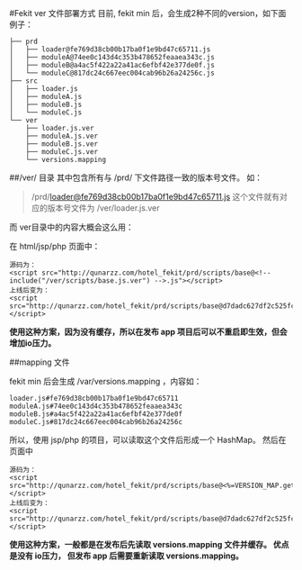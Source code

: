 #Fekit ver 文件部署方式
目前, fekit min 后，会生成2种不同的version，如下面例子：

	├── prd
	│   ├── loader@fe769d38cb00b17ba0f1e9bd47c65711.js
	│   ├── moduleA@74ee0c143d4c353b478652feaaea343c.js
	│   ├── moduleB@a4ac5f422a22a41ac6efbf42e377de0f.js
	│   └── moduleC@817dc24c667eec004cab96b26a24256c.js
	├── src
	│   ├── loader.js
	│   ├── moduleA.js
	│   ├── moduleB.js
	│   └── moduleC.js
	└── ver
	    ├── loader.js.ver
	    ├── moduleA.js.ver
	    ├── moduleB.js.ver
	    ├── moduleC.js.ver
	    └── versions.mapping

##/ver/ 目录
其中包含所有与 /prd/ 下文件路径一致的版本号文件。 如：

>/prd/loader@fe769d38cb00b17ba0f1e9bd47c65711.js 这个文件就有对应的版本号文件为 /ver/loader.js.ver

而 ver目录中的内容大概会这么用：

在 html/jsp/php 页面中：

	源码为：
	<script src="http://qunarzz.com/hotel_fekit/prd/scripts/base@<!-- include("/ver/scripts/base.js.ver") -->.js"></script>
	上线后变为：
	<script src="http://qunarzz.com/hotel_fekit/prd/scripts/base@d7dadc627df2c525fc695a60bcba9f18.js"></script>

**使用这种方案，因为没有缓存，所以在发布 app 项目后可以不重启即生效，但会增加io压力。**

##mapping 文件

fekit min 后会生成 /var/versions.mapping ，内容如：

	loader.js#fe769d38cb00b17ba0f1e9bd47c65711
	moduleA.js#74ee0c143d4c353b478652feaaea343c
	moduleB.js#a4ac5f422a22a41ac6efbf42e377de0f
	moduleC.js#817dc24c667eec004cab96b26a24256c

所以，使用 jsp/php 的项目，可以读取这个文件后形成一个 HashMap。 然后在页面中

	源码为：
	<script src="http://qunarzz.com/hotel_fekit/prd/scripts/base@<%=VERSION_MAP.get("loader.js")%>.js"></script>
	上线后变为：
	<script src="http://qunarzz.com/hotel_fekit/prd/scripts/base@d7dadc627df2c525fc695a60bcba9f18.js"></script>

**使用这种方案，一般都是在发布后先读取 versions.mapping 文件并缓存。 优点是没有 io压力， 但发布 app 后需要重新读取 versions.mapping。**